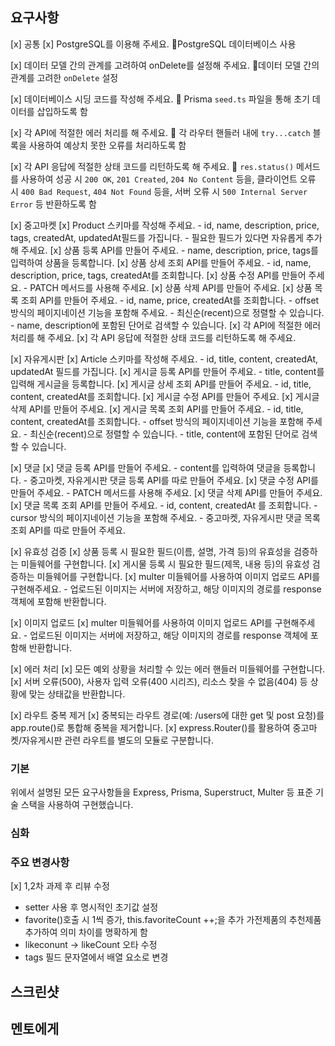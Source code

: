 ## 요구사항
[x] 공통
  [x] PostgreSQL를 이용해 주세요.
    🔎PostgreSQL 데이터베이스 사용

  [x] 데이터 모델 간의 관계를 고려하여 onDelete를 설정해 주세요.
    🔎데이터 모델 간의 관계를 고려한 `onDelete` 설정

  [x] 데이터베이스 시딩 코드를 작성해 주세요.
    🔎 Prisma `seed.ts` 파일을 통해 초기 데이터를 삽입하도록 함

  [x] 각 API에 적절한 에러 처리를 해 주세요.
    🔎 각 라우터 핸들러 내에 `try...catch` 블록을 사용하여 예상치 못한 오류를 처리하도록 함

  [x] 각 API 응답에 적절한 상태 코드를 리턴하도록 해 주세요.
    🔎 `res.status()` 메서드를 사용하여 성공 시 `200 OK`, `201 Created`, `204 No Content` 등을, 클라이언트 오류 시 `400 Bad Request`, `404 Not Found` 등을, 서버 오류 시 `500 Internal Server Error` 등 반환하도록 함

[x] 중고마켓
  [x] Product 스키마를 작성해 주세요.
     - id, name, description, price, tags, createdAt, updatedAt필드를 가집니다.
     - 필요한 필드가 있다면 자유롭게 추가해 주세요.
  [x] 상품 등록 API를 만들어 주세요.
     - name, description, price, tags를 입력하여 상품을 등록합니다.
  [x] 상품 상세 조회 API를 만들어 주세요.
     - id, name, description, price, tags, createdAt를 조회합니다.
  [x] 상품 수정 API를 만들어 주세요.
     - PATCH 메서드를 사용해 주세요.
  [x] 상품 삭제 API를 만들어 주세요.
  [x] 상품 목록 조회 API를 만들어 주세요.
     - id, name, price, createdAt를 조회합니다.
     - offset 방식의 페이지네이션 기능을 포함해 주세요.
     - 최신순(recent)으로 정렬할 수 있습니다.
     - name, description에 포함된 단어로 검색할 수 있습니다.
  [x] 각 API에 적절한 에러 처리를 해 주세요.
  [x] 각 API 응답에 적절한 상태 코드를 리턴하도록 해 주세요.

[x] 자유게시판
  [x] Article 스키마를 작성해 주세요.
     - id, title, content, createdAt, updatedAt 필드를 가집니다.
  [x] 게시글 등록 API를 만들어 주세요.
     - title, content를 입력해 게시글을 등록합니다.
  [x] 게시글 상세 조회 API를 만들어 주세요.
     - id, title, content, createdAt를 조회합니다.
  [x] 게시글 수정 API를 만들어 주세요.
  [x] 게시글 삭제 API를 만들어 주세요.
  [x] 게시글 목록 조회 API를 만들어 주세요.
     - id, title, content, createdAt를 조회합니다.
     - offset 방식의 페이지네이션 기능을 포함해 주세요.
     - 최신순(recent)으로 정렬할 수 있습니다.
     - title, content에 포함된 단어로 검색할 수 있습니다.

[x] 댓글
  [x] 댓글 등록 API를 만들어 주세요.
     - content를 입력하여 댓글을 등록합니다.
     - 중고마켓, 자유게시판 댓글 등록 API를 따로 만들어 주세요.
  [x] 댓글 수정 API를 만들어 주세요.
     - PATCH 메서드를 사용해 주세요.
  [x] 댓글 삭제 API를 만들어 주세요.
  [x] 댓글 목록 조회 API를 만들어 주세요.
     - id, content, createdAt 를 조회합니다.
     - cursor 방식의 페이지네이션 기능을 포함해 주세요.
     - 중고마켓, 자유게시판 댓글 목록 조회 API를 따로 만들어 주세요.

[x] 유효성 검증
  [x] 상품 등록 시 필요한 필드(이름, 설명, 가격 등)의 유효성을 검증하는 미들웨어를 구현합니다.
  [x] 게시물 등록 시 필요한 필드(제목, 내용 등)의 유효성 검증하는 미들웨어를 구현합니다.
  [x] multer 미들웨어를 사용하여 이미지 업로드 API를 구현해주세요.
     - 업로드된 이미지는 서버에 저장하고, 해당 이미지의 경로를 response 객체에 포함해 반환합니다.

[x] 이미지 업로드
  [x] multer 미들웨어를 사용하여 이미지 업로드 API를 구현해주세요.
     - 업로드된 이미지는 서버에 저장하고, 해당 이미지의 경로를 response 객체에 포함해 반환합니다.

[x] 에러 처리
  [x] 모든 예외 상황을 처리할 수 있는 에러 핸들러 미들웨어를 구현합니다.
  [x] 서버 오류(500), 사용자 입력 오류(400 시리즈), 리소스 찾을 수 없음(404) 등 상황에 맞는 상태값을 반환합니다.

[x] 라우트 중복 제거
  [x] 중복되는 라우트 경로(예: /users에 대한 get 및 post 요청)를 app.route()로 통합해 중복을 제거합니다.
  [x] express.Router()를 활용하여 중고마켓/자유게시판 관련 라우트를 별도의 모듈로 구분합니다.


### 기본 

위에서 설명된 모든 요구사항들을 Express, Prisma, Superstruct, Multer 등 표준 기술 스택을 사용하여 구현했습니다. 

### 심화 


### 주요 변경사항
[x] 1,2차 과제 후 리뷰 수정
  - setter 사용 후 명시적인 초기값 설정
  - favorite()호출 시 1씩 증가, this.favoriteCount ++;을 추가 가전제품의   추천제품 추가하여 의미 차이를 명확하게 함
  - likeconunt → likeCount 오타 수정
  - tags 필드 문자열에서 배열 요소로 변경

 ## 스크린샷

 ## 멘토에게